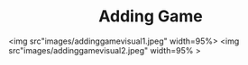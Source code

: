 <h1 align="center">
	<a> Adding Game </a>
</h1>


<p
	Description: The user is asked for their name and then given 10 randomized  two digit addition problems to solve. Upon completion the user is given their final score. The name and score are recorded in a text file.

<img src"images/addinggamevisual1.jpeg" width=95%>
<img src"images/addinggamevisual2.jpeg" width=95% >

</p>
